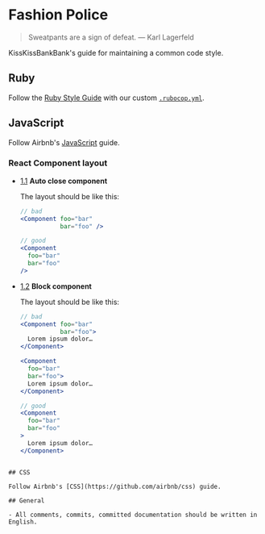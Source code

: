# Fashion Police

> Sweatpants are a sign of defeat.
> — Karl Lagerfeld

KissKissBankBank's guide for maintaining a common code style.

## Ruby

Follow the [Ruby Style Guide](https://github.com/bbatsov/ruby-style-guide)
with our custom
[`.rubocop.yml`](https://github.com/KissKissBankBank/fashion_police/blob/master/.rubocop.yml).

## JavaScript

Follow Airbnb's [JavaScript](https://github.com/airbnb/javascript) guide.

### React Component layout

* <a name="component-layout--auto-close-component"></a><a name="1.1"></a>
  [1.1](#component-layout--auto-close-component)
  **Auto close component**

  The layout should be like this:

  ```jsx
  // bad
  <Component foo="bar"
             bar="foo" />

  // good
  <Component
    foo="bar"
    bar="foo"
  />
  ```

* <a name="component-layout--block-component"></a><a name="1.2"></a>
  [1.2](#component-layout--block-component)
  **Block component**

  The layout should be like this:

  ```jsx
  // bad
  <Component foo="bar"
             bar="foo">
    Lorem ipsum dolor…
  </Component>

  <Component
    foo="bar"
    bar="foo">
    Lorem ipsum dolor…
  </Component>

  // good
  <Component
    foo="bar"
    bar="foo"
  >
    Lorem ipsum dolor…
  </Component>
 ```
  
## CSS

Follow Airbnb's [CSS](https://github.com/airbnb/css) guide.

## General

- All comments, commits, committed documentation should be written in English.
